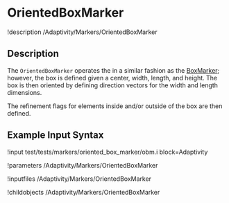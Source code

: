 
# OrientedBoxMarker
!description /Adaptivity/Markers/OrientedBoxMarker

## Description
The `OrientedBoxMarker` operates the in a similar
fashion as the [BoxMarker](Markers/BoxMarker.md); however, the box is
defined given a center, width, length, and height. The box is then
oriented by defining direction vectors for the width and length
dimensions.

The refinement flags for elements inside and/or outside of the box are
then defined.

## Example Input Syntax
!input test/tests/markers/oriented_box_marker/obm.i block=Adaptivity

!parameters /Adaptivity/Markers/OrientedBoxMarker

!inputfiles /Adaptivity/Markers/OrientedBoxMarker

!childobjects /Adaptivity/Markers/OrientedBoxMarker
